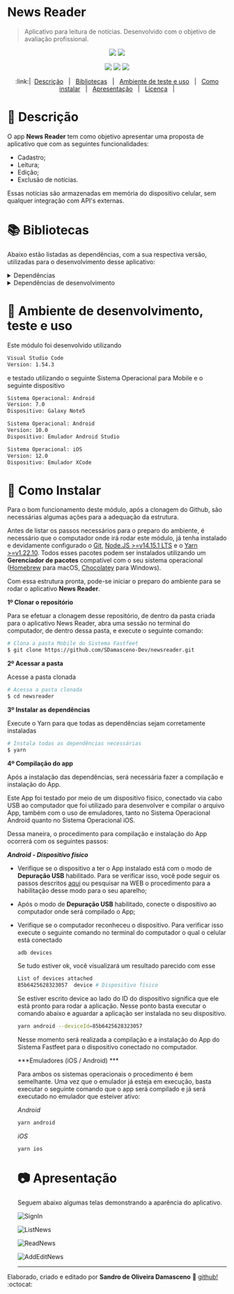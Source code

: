 # News Reader
> Aplicativo para leitura de notícias. Desenvolvido com o objetivo de avaliação profissional.

<p align="center" target="_blank">
  <img src="https://img.shields.io/badge/React-17.0.1-purple?style=plastic&logo=React">
  <img src="https://img.shields.io/badge/React%20Native-0.64.0-blue?style=plastic&logo=React">
</p>
<p align="center" target="_blank">
  <img src="https://img.shields.io/badge/Javascript%20Tests-passed-%2331C453?style=plastic&logo=github">
  <img src="https://img.shields.io/badge/Android%20build-passed-%2331C453?style=plastic&logo=github">
  <img src="https://img.shields.io/badge/iOS%20build-passed-%2331C453?style=plastic&logo=github">
</p>

<p align="center" target="_blank">
:link:| &nbsp;<a href="#page_with_curl-Descrição" target="_blank">Descrição</a> &nbsp;  | &nbsp; <a href="#books-Bibliotecas">Bibliotecas</a> &nbsp; | &nbsp; <a href="#shell-ambiente-de-desenvolvimento-teste-e-uso">Ambiente de teste e uso</a> &nbsp; | &nbsp; <a href="#floppy_disk-Como-Instalar">Como instalar</a> &nbsp; | &nbsp; <a href="#camera-Apresentação">Apresentação</a> &nbsp; | &nbsp; <a href="https://github.com/SDamasceno-Dev/newsreader/blob/main/LICENSE.md">Licença</a> &nbsp; |
</p>

# :page_with_curl: Descrição
O app **News Reader** tem como objetivo apresentar uma proposta de aplicativo que com as seguintes funcionalidades: 
- Cadastro;
- Leitura;
- Edição;
- Exclusão de notícias.

Essas notícias são armazenadas em memória do dispositivo celular, sem qualquer integração com API's externas.


# :books: Bibliotecas
Abaixo estão listadas as dependências, com a sua respectiva versão, utilizadas para o desenvolvimento desse aplicativo:

<details><summary>Dependências</summary>
  <ul>
    <li><a href="https://www.npmjs.com/package/@react-native-community/masked-view">@react-native-community/masked-view</a> [^0.1.10]</li>
    <li><a href="https://www.npmjs.com/package/@react-navigation/bottom-tabs">@react-navigation/bottom-tabs</a> [^5.11.8]</li>
    <li><a href="https://www.npmjs.com/package/@react-navigation/native">@react-navigation/native</a> [^5.9.3]</li>
    <li><a href="https://www.npmjs.com/package/@react-navigation/stack">@react-navigation/stack</a> [^5.14.3]</li>
    <li><a href="https://www.npmjs.com/package/moment">moment</a> [^2.29.1]</li>
    <li><a href="https://www.npmjs.com/package/prop-types">prop-types</a> [^15.7.2]</li>
    <li><a href="https://www.npmjs.com/package/react">react</a> [17.0.1]</li>
    <li><a href="https://www.npmjs.com/package/react-native">react-native</a> [0.64.0]</li>
    <li><a href="https://www.npmjs.com/package/react-native-gesture-handler">react-native-gesture-handler</a> [^1.10.3]</li>
    <li><a href="https://www.npmjs.com/package/react-native-get-random-values">react-native-get-random-values</a> [^1.6.0]</li>
    <li><a href="https://www.npmjs.com/package/react-native-reanimated">react-native-reanimated</a> [^2.0.1]</li>
    <li><a href="https://www.npmjs.com/package/react-native-safe-area-context">react-native-safe-area-context</a> [^3.2.0]</li>
    <li><a href="https://www.npmjs.com/package/react-native-screens">react-native-screens</a> [^2.18.1]</li>
    <li><a href="https://www.npmjs.com/package/react-native-vector-icons">react-native-vector-icons</a> [^8.1.0]</li>
    <li><a href="https://www.npmjs.com/package/styled-components">styled-components</a> [^5.2.1]</li>
    <li><a href="https://www.npmjs.com/package/uuid">uuid</a> [^8.3.2]</li>
  </ul>
</details>

<details><summary>Dependências de desenvolvimento</summary>
  <ul>
  <li><a href="https://www.npmjs.com/package/@babel/core">@babel/core"</a> [^7.12.9]</li>
<li><a href="https://www.npmjs.com/package/@babel/runtime">@babel/runtime"</a> [^7.12.5]</li>
<li><a href="https://www.npmjs.com/package/@react-native-community/eslint-config">@react-native-community/eslint-config</a> [^2.0.0]</li>
<li><a href="https://www.npmjs.com/package/@types/styled-components">@types/styled-components</a> [5.1.6]</li>
<li><a href="https://www.npmjs.com/package/babel-jest">babel-jest</a> [^26.6.3]</li>
<li><a href="https://www.npmjs.com/package/eslint">eslint</a> [7.14.0]</li>
<li><a href="https://www.npmjs.com/package/eslint-config-airbnb">eslint-config-airbnb</a> [^18.2.1]</li>
<li><a href="https://www.npmjs.com/package/eslint-config-prettier">eslint-config-prettier</a> [^8.1.0]</li>
<li><a href="https://www.npmjs.com/package/eslint-plugin-import">eslint-plugin-import</a> [^2.22.1]</li>
<li><a href="https://www.npmjs.com/package/eslint-plugin-jsx-a11y">eslint-plugin-jsx-a11y</a> [^6.4.1]</li>
<li><a href="https://www.npmjs.com/package/eslint-plugin-prettier">eslint-plugin-prettier</a> [^3.3.1]</li>
<li><a href="https://www.npmjs.com/package/eslint-plugin-react">eslint-plugin-react</a> [^7.21.5]</li>
<li><a href="https://www.npmjs.com/package/eslint-plugin-react-hooks">eslint-plugin-react-hooks</a> [^4]</li>
<li><a href="https://www.npmjs.com/package/jest">jest</a> [^26.6.3]</li>
<li><a href="https://www.npmjs.com/package/metro-react-native-babel-preset">metro-react-native-babel-preset</a> [^0.64.0]</li>
<li><a href="https://www.npmjs.com/package/prettier">prettier</a> [^2.2.1]</li>
<li><a href="https://www.npmjs.com/package/react-test-renderer">react-test-renderer</a> [17.0.1]</li>
  </ul>
</details>

# :shell: Ambiente de desenvolvimento, teste e uso

Este módulo foi desenvolvido utilizando

```bash
Visual Studio Code
Version: 1.54.3
```

e testado utilizando o seguinte Sistema Operacional para Mobile e o seguinte dispositivo

```bash
Sistema Operacional: Android
Version: 7.0
Dispositivo: Galaxy Note5

Sistema Operacional: Android
Version: 10.0
Dispositivo: Emulador Android Studio

Sistema Operacional: iOS
Version: 12.0
Dispositivo: Emulador XCode
```

# :floppy_disk: Como Instalar

Para o bom funcionamento deste módulo, após a clonagem do Github, são necessárias algumas ações para a adequação da estrutura.

Antes de listar os passos necessários para o preparo do ambiente, é necessário que o computador onde irá rodar este módulo, já tenha instalado e devidamente configurado o [Git](https://git-scm.com/), [Node.JS >=v14.15.1 LTS](https://nodejs.org/en/) e o [Yarn >=v1.22.10](https://yarnpkg.com/). Todos esses pacotes podem ser instalados utilizando um **Gerenciador de pacotes** compatível com o seu sistema operacional ([Homebrew](https://brew.sh/) para macOS, [Chocolatey](https://chocolatey.org/) para Windows).

Com essa estrutura pronta, pode-se iniciar o preparo do ambiente para se rodar o aplicativo **News Reader**.

**1º Clonar o repositório**

Para se efetuar a clonagem desse repositório, de dentro da pasta  criada para o aplicativo News Reader, abra uma sessão no terminal do computador, de dentro dessa pasta, e execute o seguinte comando:

```bash
# Clona a pasta Mobile do Sistema Fastfeet
$ git clone https://github.com/SDamasceno-Dev/newsreader.git
```

**2º Acessar a pasta**

Acesse a pasta clonada

```bash
# Acessa a pasta clonada
$ cd newsreader
```

**3º Instalar as dependências**

Execute o Yarn para que todas as dependências sejam corretamente instaladas

```bash
# Instala todas as dependências necessárias
$ yarn
```

**4º Compilação do app**

Após a instalação das dependências, será necessária fazer a compilação e instalação do App.

Este App foi testado por meio de um dispositivo físico, conectado via cabo USB ao computador que foi utilizado para desenvolver e compilar o arquivo App, também com o uso de emuladores, tanto no Sistema Operacional Android quanto no Sistema Operacional iOS.

Dessa maneira, o procedimento para compilação e instalação do App ocorrerá com os seguintes passos:

***Android - Dispositivo físico***

* Verifique se o dispositivo a ter o App instalado está com o modo de **Depuração USB** habilitado. Para se verificar isso, você pode seguir os passos descritos [aqui](https://react-native.rocketseat.dev/usb/android) ou pesquisar na WEB o procedimento para a habilitação desse modo para o seu aparelho;
* Após o modo de **Depuração USB** habilitado, conecte o dispositivo ao computador onde será compilado o App;
* Verifique se o computador reconheceu o dispositivo. Para verificar isso execute o seguinte comando no terminal do computador o qual o celular está conectado
  ```bash
  adb devices
  ```
  Se tudo estiver ok, você visualizará um resultado parecido com esse

  ```bash
  List of devices attached
  85b6425628323057	device # Dispositivo físico
  ```

  Se estiver escrito device ao lado do ID do dispositivo significa que ele está pronto para rodar a aplicação. Nesse ponto basta executar o comando abaixo e aguardar a aplicação ser instalada no seu dispositivo.

  ```bash
  yarn android --deviceId=85b6425628323057
  ```

  Nesse momento será realizada a compilação e a instalação do App do Sistema Fastfeet para o dispositivo conectado no computador.

  ***Emuladores (iOS / Android) ***

  Para ambos os sistemas operacionais o procedimento é bem semelhante. Uma vez que o emulador já esteja em execução, basta executar o seguinte comando que o app será compilado e já será executado no emulador que esteiver ativo:

  *Android*
  ```bash
  yarn android
  ```

  *iOS*
  ```bash
  yarn ios
  ```

  # :camera: Apresentação
  
  Seguem abaixo algumas telas demonstrando a aparência do aplicativo.

  ![SignIn](https://user-images.githubusercontent.com/58818002/113037047-5e9fef00-916b-11eb-8ae5-fdd674e1f521.png)

  ![ListNews](https://user-images.githubusercontent.com/58818002/113037100-6bbcde00-916b-11eb-84a5-0c8b2cb03421.png)

  ![ReadNews](https://user-images.githubusercontent.com/58818002/113037147-78413680-916b-11eb-8c1d-9668229d8fc7.png)

  ![AddEditNews](https://user-images.githubusercontent.com/58818002/113037196-868f5280-916b-11eb-806e-f6aa304f9ce4.png)

  ---
Elaborado, criado e editado por **Sandro de Oliveira Damasceno** :space_invader:   [github!](https://github.com/SDamasceno-Dev) :octocat:
